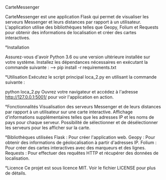 CarteMessenger

CarteMessenger est une application Flask qui permet de visualiser les serveurs Messenger et leurs distances par rapport à un utilisateur.
 L'application utilise des bibliothèques telles que Geopy, Folium et Requests pour obtenir des informations de localisation et créer des cartes interactives.

°Installation

Assurez-vous d'avoir Python 3.6 ou une version ultérieure installée sur votre système.
Installez les dépendances nécessaires en exécutant la commande suivante :
--> pip install -r requirements.txt

°Utilisation
Exécutez le script principal loca_2.py en utilisant la commande suivante :

python loca_2.py
Ouvrez votre navigateur et accédez à l'adresse http://127.0.0.1:5001/ pour voir l'application en action.

°Fonctionnalités
Visualisation des serveurs Messenger et de leurs distances par rapport à un utilisateur sur une carte interactive.
Affichage d'informations supplémentaires telles que les adresses IP et les noms de pays pour chaque serveur.
Possibilité de sélectionner et de désélectionner les serveurs pour les afficher sur la carte.


°Bibliothèques utilisées
Flask : Pour créer l'application web.
Geopy : Pour obtenir des informations de géolocalisation à partir d'adresses IP.
Folium : Pour créer des cartes interactives avec des marqueurs et des lignes.
Requests : Pour effectuer des requêtes HTTP et récupérer des données de localisation.

°Licence
Ce projet est sous licence MIT. Voir le fichier LICENSE pour plus de détails.